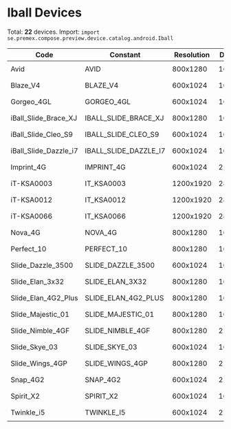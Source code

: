 # Iball Devices

Total: **22** devices. Import: `import se.premex.compose.preview.device.catalog.android.Iball`

| Code | Constant | Resolution | DPI | Compose Spec | Preview Usage |
|------|----------|------------|-----|-------------|---------------|
| Avid | AVID | 800x1280 | 160 | `spec:width=800px,height=1280px,dpi=160` | `@Preview(device = Iball.AVID)` |
| Blaze_V4 | BLAZE_V4 | 600x1024 | 160 | `spec:width=600px,height=1024px,dpi=160` | `@Preview(device = Iball.BLAZE_V4)` |
| Gorgeo_4GL | GORGEO_4GL | 600x1024 | 160 | `spec:width=600px,height=1024px,dpi=160` | `@Preview(device = Iball.GORGEO_4GL)` |
| iBall_Slide_Brace_XJ | IBALL_SLIDE_BRACE_XJ | 800x1280 | 160 | `spec:width=800px,height=1280px,dpi=160` | `@Preview(device = Iball.IBALL_SLIDE_BRACE_XJ)` |
| iBall_Slide_Cleo_S9 | IBALL_SLIDE_CLEO_S9 | 600x1024 | 160 | `spec:width=600px,height=1024px,dpi=160` | `@Preview(device = Iball.IBALL_SLIDE_CLEO_S9)` |
| iBall_Slide_Dazzle_i7 | IBALL_SLIDE_DAZZLE_I7 | 600x1024 | 160 | `spec:width=600px,height=1024px,dpi=160` | `@Preview(device = Iball.IBALL_SLIDE_DAZZLE_I7)` |
| Imprint_4G | IMPRINT_4G | 600x1024 | 213 | `spec:width=600px,height=1024px,dpi=213` | `@Preview(device = Iball.IMPRINT_4G)` |
| iT-KSA0003 | IT_KSA0003 | 1200x1920 | 280 | `spec:width=1200px,height=1920px,dpi=280` | `@Preview(device = Iball.IT_KSA0003)` |
| iT-KSA0012 | IT_KSA0012 | 1200x1920 | 280 | `spec:width=1200px,height=1920px,dpi=280` | `@Preview(device = Iball.IT_KSA0012)` |
| iT-KSA0066 | IT_KSA0066 | 1200x1920 | 280 | `spec:width=1200px,height=1920px,dpi=280` | `@Preview(device = Iball.IT_KSA0066)` |
| Nova_4G | NOVA_4G | 800x1280 | 160 | `spec:width=800px,height=1280px,dpi=160` | `@Preview(device = Iball.NOVA_4G)` |
| Perfect_10 | PERFECT_10 | 800x1280 | 160 | `spec:width=800px,height=1280px,dpi=160` | `@Preview(device = Iball.PERFECT_10)` |
| Slide_Dazzle_3500 | SLIDE_DAZZLE_3500 | 600x1024 | 160 | `spec:width=600px,height=1024px,dpi=160` | `@Preview(device = Iball.SLIDE_DAZZLE_3500)` |
| Slide_Elan_3x32 | SLIDE_ELAN_3X32 | 800x1280 | 160 | `spec:width=800px,height=1280px,dpi=160` | `@Preview(device = Iball.SLIDE_ELAN_3X32)` |
| Slide_Elan_4G2_Plus | SLIDE_ELAN_4G2_PLUS | 800x1280 | 160 | `spec:width=800px,height=1280px,dpi=160` | `@Preview(device = Iball.SLIDE_ELAN_4G2_PLUS)` |
| Slide_Majestic_01 | SLIDE_MAJESTIC_01 | 800x1280 | 160 | `spec:width=800px,height=1280px,dpi=160` | `@Preview(device = Iball.SLIDE_MAJESTIC_01)` |
| Slide_Nimble_4GF | SLIDE_NIMBLE_4GF | 800x1280 | 213 | `spec:width=800px,height=1280px,dpi=213` | `@Preview(device = Iball.SLIDE_NIMBLE_4GF)` |
| Slide_Skye_03 | SLIDE_SKYE_03 | 600x1024 | 160 | `spec:width=600px,height=1024px,dpi=160` | `@Preview(device = Iball.SLIDE_SKYE_03)` |
| Slide_Wings_4GP | SLIDE_WINGS_4GP | 800x1280 | 213 | `spec:width=800px,height=1280px,dpi=213` | `@Preview(device = Iball.SLIDE_WINGS_4GP)` |
| Snap_4G2 | SNAP_4G2 | 600x1024 | 213 | `spec:width=600px,height=1024px,dpi=213` | `@Preview(device = Iball.SNAP_4G2)` |
| Spirit_X2 | SPIRIT_X2 | 600x1024 | 160 | `spec:width=600px,height=1024px,dpi=160` | `@Preview(device = Iball.SPIRIT_X2)` |
| Twinkle_i5 | TWINKLE_I5 | 600x1024 | 213 | `spec:width=600px,height=1024px,dpi=213` | `@Preview(device = Iball.TWINKLE_I5)` |

<!-- Generated automatically. Do not edit manually. -->
